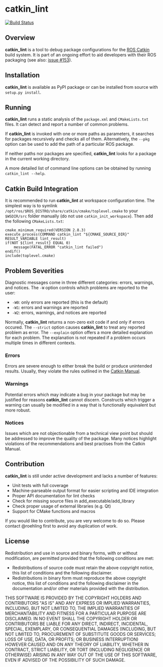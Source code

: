 
catkin\_lint
============

[![Build Status](https://travis-ci.org/fkie/catkin_lint.png?branch=bleeding-edge)](https://travis-ci.org/fkie/catkin_lint)

## Overview

**catkin\_lint** is a tool to debug package configurations for the
[ROS Catkin](https://github.com/ros/catkin) build system. It is part of
an ongoing effort to aid developers with their ROS packaging
(see also: [issue #153](https://github.com/ros/catkin/issues/153)).

## Installation

**catkin\_lint** is available as PyPI package or can be installed from source
with `setup.py install`.

## Running

**catkin\_lint** runs a static analysis of the `package.xml` and
`CMakeLists.txt` files. It can detect and report a number of common
problems.

If **catkin\_lint** is invoked with one or more paths as parameters, it
searches for packages recursively and checks all of them. Alternatively, the
`--pkg` option can be used to add the path of a particular ROS package.

If neither paths nor packages are specified, **catkin\_lint** looks for a
package in the current working directory.

A more detailed list of command line options can be obtained by running
`catkin_lint --help`.

## Catkin Build Integration

It is recommended to run **catkin\_lint** at workspace configuration time.
The simplest way is to symlink `/opt/ros/$ROS_DISTRO/share/catkin/cmake/toplevel.cmake`
to your `$WSDIR/src` folder manually (do not use `catkin_init_workspace`).
Then add the following `CMakeLists.txt`:

    cmake_minimum_required(VERSION 2.8.3)
    execute_process(COMMAND catkin_lint "${CMAKE_SOURCE_DIR}" RESULT_VARIABLE lint_result)
    if(NOT ${lint_result} EQUAL 0)
        message(FATAL_ERROR "catkin_lint failed")
    endif()
    include(toplevel.cmake)

## Problem Severities

Diagnostic messages come in three different categories:
errors, warnings, and notices. The `-W` option controls which problems
are reported to the user:

- `-W0`: only errors are reported (this is the default)
- `-W1`: errors and warnings are reported
- `-W2`: errors, warnings, and notices are reported

Normally, **catkin\_lint** returns a non-zero exit code if and only
if errors occured. The `--strict` option causes **catkin\_lint** to
treat any reported problem as error. The `--explain` option offers
a more detailed explanation for each problem. The explanation is
not repeated if a problem occurs multiple times in different contexts.

### Errors

Errors are severe enough to either break the build or produce unintended
results. Usually, they violate the rules outlined in the
[Catkin Manual](http://docs.ros.org/api/catkin/html/).

### Warnings

Potential errors which may indicate a bug in your package but may be
justified for reasons **catkin\_lint** cannot discern. Constructs which
trigger a warning can usually be modified in a way that is functionally
equivalent but more robust.

### Notices

Issues which are not objectionable from a technical view point but
should  be addressed to improve the quality of the package. Many notices
highlight violations of the recommendations and best practises from the
Catkin Manual.

## Contribution

**catkin\_lint** is still under active development and lacks a number
of features:

* Unit tests with full coverage
* Machine-parseable output format for easier scripting and IDE integration
* Proper API documentation for lint checks
* Check for missing source files in add_executable/add_library
* Check proper usage of external libraries (e.g. Qt)
* Support for CMake functions and macros

If you would like to contribute, you are very welcome to do so.
Please contact @roehling first to avoid any duplication of work.

## License

Redistribution and use in source and binary forms, with or without
modification, are permitted provided that the following conditions
are met:

 * Redistributions of source code must retain the above copyright
   notice, this list of conditions and the following disclaimer.
 * Redistributions in binary form must reproduce the above copyright
   notice, this list of conditions and the following disclaimer in the
   documentation and/or other materials provided with the distribution.

THIS SOFTWARE IS PROVIDED BY THE COPYRIGHT HOLDERS AND CONTRIBUTORS "AS
IS" AND ANY EXPRESS OR IMPLIED WARRANTIES, INCLUDING, BUT NOT LIMITED
TO, THE IMPLIED WARRANTIES OF MERCHANTABILITY AND FITNESS FOR A
PARTICULAR PURPOSE ARE DISCLAIMED. IN NO EVENT SHALL THE COPYRIGHT
HOLDER OR CONTRIBUTORS BE LIABLE FOR ANY DIRECT, INDIRECT, INCIDENTAL,
SPECIAL, EXEMPLARY, OR CONSEQUENTIAL DAMAGES (INCLUDING, BUT NOT LIMITED
TO, PROCUREMENT OF SUBSTITUTE GOODS OR SERVICES; LOSS OF USE, DATA, OR
PROFITS; OR BUSINESS INTERRUPTION) HOWEVER CAUSED AND ON ANY THEORY OF
LIABILITY, WHETHER IN CONTRACT, STRICT LIABILITY, OR TORT (INCLUDING
NEGLIGENCE OR OTHERWISE) ARISING IN ANY WAY OUT OF THE USE OF THIS
SOFTWARE, EVEN IF ADVISED OF THE POSSIBILITY OF SUCH DAMAGE.

